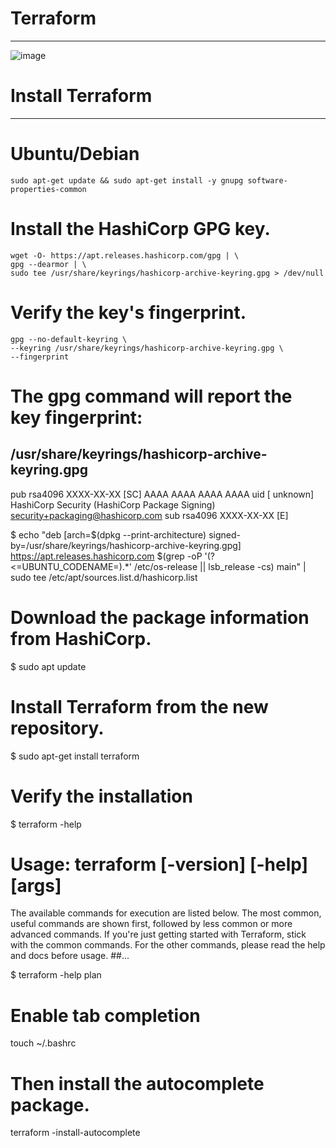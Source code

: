 # Terraform
--------------------------------
![image](https://github.com/user-attachments/assets/76b7dbaf-afc3-42ef-83fd-53e21c67d866)


# Install Terraform
---------------------------------------

# Ubuntu/Debian

    sudo apt-get update && sudo apt-get install -y gnupg software-properties-common

# Install the HashiCorp GPG key.
    wget -O- https://apt.releases.hashicorp.com/gpg | \
    gpg --dearmor | \
    sudo tee /usr/share/keyrings/hashicorp-archive-keyring.gpg > /dev/null

# Verify the key's fingerprint.

    gpg --no-default-keyring \
    --keyring /usr/share/keyrings/hashicorp-archive-keyring.gpg \
    --fingerprint


# The gpg command will report the key fingerprint:

/usr/share/keyrings/hashicorp-archive-keyring.gpg
-------------------------------------------------
pub   rsa4096 XXXX-XX-XX [SC]
AAAA AAAA AAAA AAAA
uid           [ unknown] HashiCorp Security (HashiCorp Package Signing) <security+packaging@hashicorp.com>
sub   rsa4096 XXXX-XX-XX [E]


$ echo "deb [arch=$(dpkg --print-architecture) signed-by=/usr/share/keyrings/hashicorp-archive-keyring.gpg] https://apt.releases.hashicorp.com $(grep -oP '(?<=UBUNTU_CODENAME=).*' /etc/os-release || lsb_release -cs) main" | sudo tee /etc/apt/sources.list.d/hashicorp.list


# Download the package information from HashiCorp.

$ sudo apt update

# Install Terraform from the new repository.

$ sudo apt-get install terraform

# Verify the installation

$ terraform -help


# Usage: terraform [-version] [-help] <command> [args]

The available commands for execution are listed below.
The most common, useful commands are shown first, followed by
less common or more advanced commands. If you're just getting
started with Terraform, stick with the common commands. For the
other commands, please read the help and docs before usage.
##...


$ terraform -help plan


# Enable tab completion

touch ~/.bashrc

# Then install the autocomplete package.

terraform -install-autocomplete







